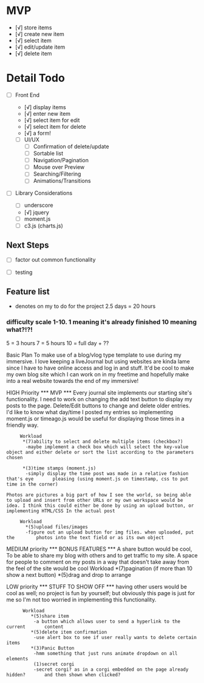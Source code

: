 # MVP
- [√] store items
 - [√] create new item
 - [√] select item
 - [√] edit/update item
 - [√] delete item


 # Detail Todo
 - [ ] Front End
   - [√] display items
   - [√] enter new item
   - [√] select item for edit
   - [√] select item for delete
   - [√] a form!

   - [ ] UI/UX
     - [ ] Confirmation of delete/update
     - [ ] Sortable list
     - [ ] Navigation/Pagination
     - [ ] Mouse over Preview
     - [ ] Searching/Filtering
     - [ ] Animations/Transitions

  - [ ] Library Considerations
    - [ ] underscore
    - [√] jquery
    - [ ] moment.js
    - [ ] c3.js (charts.js)

 ## Next Steps

  - [ ] factor out common functionality
  - [ ] testing


  ## Feature list
  * denotes on my to do for the project
  2.5 days = 20 hours

  ### difficulty scale 1-10. 1 meaning it's already finished 10 meaning what?!?!

  5 = 3 hours
  7 = 5 hours
  10 = full day + ??
  


  Basic Plan
    To make use of a blog/vlog type template to use during my immersive. I love keeping a liveJournal but using websites are kinda lame since I have to have online access and log in and stuff. It'd be cool to make my own blog site which I can work on in my freetime and hopefully make into a real website towards the end of my immersive!
    



  HIGH Priority *** MVP ***
    Every journal site implements our starting site's functionality. I need to work on changing the add text button to display my posts to the page. Delete/Edit buttons to change and delete older entries. I'd like to know what day/time I posted my entries so implementing moment.js or timeago.js would be useful for displaying those times in a friendly way.

         Workload
          *(7)ability to select and delete multiple items (checkbox?)
           -maybe implement a check box which will select the key-value object and either delete or sort the list according to the parameters chosen

          *(3)time stamps (moment.js)
           -simply display the time post was made in a relative fashion that's eye       pleasing (using moment.js on timestamp, css to put time in the corner)

    Photos are pictures a big part of how I see the world, so being able to upload and insert from other URLs or my own workspace would be idea. I think this could either be done by using an upload button, or implementing HTML/CSS In the actual post

         Workload
           *(5)upload files/images
           -figure out an upload button for img files. when uploaded, put the        photos into the text field or as its own object

  MEDIUM priority *** BONUS FEATURES ***
    A share button would be cool, To be able to share my blog with others and to get traffic to my site. A space for people to comment on my posts in a way that doesn't take away from the feel of the site would be cool
          Workload
            *(7)pagination (if more than 10 show a next button)
            *(5)drag and drop to arrange

  LOW priority     *** STUFF TO SHOW OFF ***
    having other users would be cool as well; no project is fun by yourself; but obviously this page is just for me so I'm not too worried in implementing this functionality.  
    
          Workload
             *(5)share item
              -a button which allows user to send a hyperlink to the current       content
             *(5)delete item confirmation
              -use alert box to see if user really wants to delete certain items
             *(3)Panic Button
              -hmm something that just runs animate dropdown on all elements
              (1)secret corgi
              -secret corgi? as in a corgi embedded on the page already hidden?       and then shown when clicked?


<!--   add due date
  
    -simply display the time post was made in a relative fashion that's eye pleasing (using moment.js on timestamp, css to put time in the corner)
  *(5) format the display of the items in a list (need to add more detail)
    -css heavy to make the font/text box pretty (last implementation)
  *(5) color coded priority
  *(4)  highlight certain items
    -cool idea to use Jscript to make every other post a different color
  
  -if your list gets to more than 10 items; have seperate items append to a new page
  category pages (not really pages, just a show/hide trick)
  strike-through completed/deleted items (styling)
  add more items button, that shows another input section allowing for multiple items to be added at once
  Fun stuff
  auto-complete when searching/filtering
  (??) fix the layout
  mouse over to see details
  add status/priorty and allow for sorting based on status/priority
  
  search/filter on keyup/keydown
  reminders? (push operation?)
  
  fillet edges of boxes
  font changes/choices? (google fonts)
  Highlight based on status/priority/due date
  options page (ability to set/toggle options)
  show deleted items and allow for undelete

 -->
